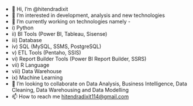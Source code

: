 - 👋 Hi, I’m @hitendradixit
- 👀 I’m interested in development, analysis and new technologies
- 🌱 I’m currently working on technologies namely - 
-   i) Python
-   ii) BI Tools (Power BI, Tableau, Sisense)
-   iii) Database
-   iv) SQL (MySQL, SSMS, PostgreSQL)
-   v) ETL Tools (Pentaho, SSIS)
-   vi) Report Builder Tools (Power BI Report Builder, SSRS)
-   vii) R Language
-   viii) Data Warehouse
-   ix) Machine Learning
- 💞️ I’m looking to collaborate on Data Analysis, Business Intelligence, Data Cleaning, Data Warehousing and Data Modelling
- 📫 How to reach me hitendradixit114@gmail.com

<!---
hitendradixit/hitendradixit is a ✨ special ✨ repository because its `README.md` (this file) appears on your GitHub profile.
You can click the Preview link to take a look at your changes.
--->
